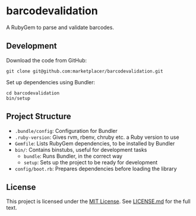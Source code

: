 barcodevalidation
=================

A RubyGem to parse and validate barcodes.



Development
-----------

Download the code from GitHub:

```
git clone git@github.com:marketplacer/barcodevalidation.git
```

Set up dependencies using Bundler:

```
cd barcodevalidation
bin/setup
```



Project Structure
-----------------

* `.bundle/config`: Configuration for Bundler
* `.ruby-version`: Gives rvm, rbenv, chruby etc. a Ruby version to use
* `Gemfile`: Lists RubyGem dependencies, to be installed by Bundler
* `bin/`: Contains binstubs, useful for development tasks
    * `bundle`: Runs Bundler, in the correct way
    * `setup`: Sets up the project to be ready for development
* `config/boot.rb`: Prepares dependencies before loading the library



License
-------

This project is licensed under the [MIT License]. See [LICENSE.md] for
the full text.

[MIT License]: <https://opensource.org/licenses/MIT>
[LICENSE.md]: <https://github.com/marketplacer/barcodevalidation/blob/master/LICENSE.md>
